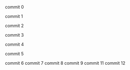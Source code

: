 commit 0

commit 1

commit 2

commit 3

commit 4

commit 5

commit 6
commit 7
commit 8
commit 9
commit 11
commit 12
